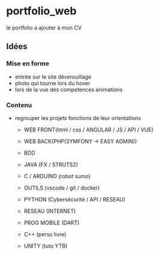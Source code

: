 # portfolio_web
le portfolio a ajouter à mon CV

## Idées
### Mise en forme
- entrée sur le site déverouillage
- photo qui tourne lors du hover
- lors de la vue des competences animations

### Contenu
- regrouper les projets fonctions de leur orientations
    - WEB FRONT(html / css / ANGULAR / JS / API / VUE)
    - WEB BACK(PHP(SYMFONY -> EASY ADMIN))
    - BDD
    - JAVA (FX / STRUTS2)
    - C / ARDUINO (robot sumo)
    - OUTILS (vscode / git / docker)
    - PYTHON (Cybersécurité / API / RESEAU)
    - RESEAU (INTERNET)
    - PROG MOBILE (DART)

    - C++ (perso livre)
    - UNITY (tuto YTB) 